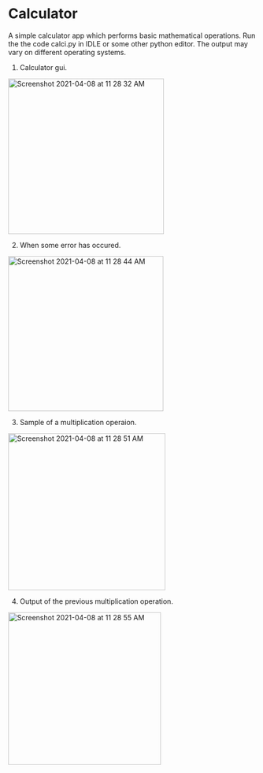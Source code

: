 # Calculator
A simple calculator app which performs basic mathematical operations. Run the the code calci.py in IDLE or some other python editor.
The output may vary on different operating systems.


1. Calculator gui.
<img width="316" alt="Screenshot 2021-04-08 at 11 28 32 AM" src="https://user-images.githubusercontent.com/68334628/113976279-84f61680-985e-11eb-8ffa-4db07b315109.png">


2. When some error has occured.
<img width="315" alt="Screenshot 2021-04-08 at 11 28 44 AM" src="https://user-images.githubusercontent.com/68334628/113976261-7e679f00-985e-11eb-8d69-432e8b9aaa12.png">


3. Sample of a multiplication operaion.
<img width="319" alt="Screenshot 2021-04-08 at 11 28 51 AM" src="https://user-images.githubusercontent.com/68334628/113976290-8a536100-985e-11eb-87ae-4216a4681409.png">


4. Output of the previous multiplication operation.
<img width="310" alt="Screenshot 2021-04-08 at 11 28 55 AM" src="https://user-images.githubusercontent.com/68334628/113976289-89223400-985e-11eb-8e47-a29dbc14ffed.png">


